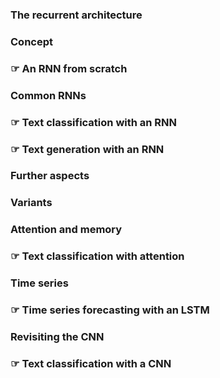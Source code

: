 ### The recurrent architecture
### Concept
### ☞ An RNN from scratch
### Common RNNs
### ☞ Text classification with an RNN
### ☞ Text generation with an RNN
### Further aspects
### Variants
### Attention and memory
### ☞ Text classification with attention
### Time series
### ☞ Time series forecasting with an LSTM
### Revisiting the CNN
### ☞ Text classification with a CNN